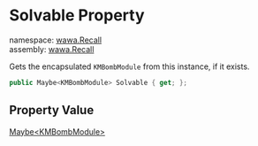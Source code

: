 # Solvable Property

namespace: [wawa\.Recall](../../wawa.Recall.md)<br />
assembly: [wawa\.Recall](../../../wawa.Recall.md)

Gets the encapsulated `KMBombModule` from this instance, if it exists\.

```csharp
public Maybe<KMBombModule> Solvable { get; };
```

## Property Value

[Maybe\<KMBombModule\>](../../../wawa.Optionals/wawa.Optionals/Maybe\`1.md)

